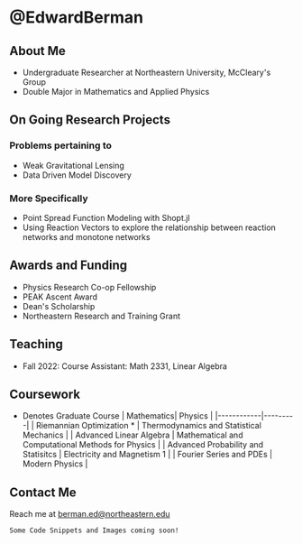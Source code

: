 # @EdwardBerman
## About Me
+ Undergraduate Researcher at Northeastern University, McCleary's Group
+ Double Major in Mathematics and Applied Physics

## On Going Research Projects
### Problems pertaining to 
+ Weak Gravitational Lensing
+ Data Driven Model Discovery

### More Specifically
+  Point Spread Function Modeling with Shopt.jl
+   Using Reaction Vectors to explore the relationship between reaction networks and monotone networks

## Awards and Funding
+ Physics Research Co-op Fellowship
+ PEAK Ascent Award
+ Dean's Scholarship
+ Northeastern Research and Training Grant 

## Teaching
+ Fall 2022: Course Assistant: Math 2331, Linear Algebra

## Coursework
* Denotes Graduate Course
| Mathematics| Physics |
|------------|---------|
|  Riemannian Optimization * | Thermodynamics and Statistical Mechanics |
| Advanced Linear Algebra | Mathematical and Computational Methods for Physics |
| Advanced Probability and Statisitcs | Electricity and Magnetism 1 |
| Fourier Series and PDEs | Modern Physics |

## Contact Me
Reach me at berman.ed@northeastern.edu

```
Some Code Snippets and Images coming soon!
```


